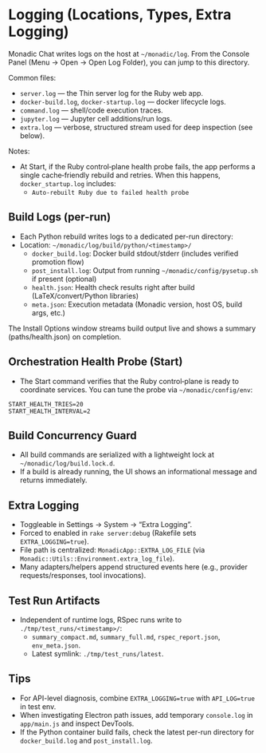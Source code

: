 # Logging (Locations, Types, Extra Logging)

Monadic Chat writes logs on the host at `~/monadic/log`. From the Console Panel (Menu → Open → Open Log Folder), you can jump to this directory.

Common files:
- `server.log` — the Thin server log for the Ruby web app.
- `docker-build.log`, `docker-startup.log` — docker lifecycle logs.
- `command.log` — shell/code execution traces.
- `jupyter.log` — Jupyter cell additions/run logs.
- `extra.log` — verbose, structured stream used for deep inspection (see below).

Notes:
- At Start, if the Ruby control‑plane health probe fails, the app performs a single cache‑friendly rebuild and retries. When this happens, `docker_startup.log` includes:
  - `Auto-rebuilt Ruby due to failed health probe`

## Build Logs (per-run)

- Each Python rebuild writes logs to a dedicated per-run directory:
- Location: `~/monadic/log/build/python/<timestamp>/`
  - `docker_build.log`: Docker build stdout/stderr (includes verified promotion flow)
  - `post_install.log`: Output from running `~/monadic/config/pysetup.sh` if present (optional)
  - `health.json`: Health check results right after build (LaTeX/convert/Python libraries)
  - `meta.json`: Execution metadata (Monadic version, host OS, build args, etc.)

The Install Options window streams build output live and shows a summary (paths/health.json) on completion.

## Orchestration Health Probe (Start)

- The Start command verifies that the Ruby control‑plane is ready to coordinate services. You can tune the probe via `~/monadic/config/env`:

```
START_HEALTH_TRIES=20
START_HEALTH_INTERVAL=2
```

## Build Concurrency Guard

- All build commands are serialized with a lightweight lock at `~/monadic/log/build.lock.d`.
- If a build is already running, the UI shows an informational message and returns immediately.

## Extra Logging

- Toggleable in Settings → System → “Extra Logging”.
- Forced to enabled in `rake server:debug` (Rakefile sets `EXTRA_LOGGING=true`).
- File path is centralized: `MonadicApp::EXTRA_LOG_FILE` (via `Monadic::Utils::Environment.extra_log_file`).
- Many adapters/helpers append structured events here (e.g., provider requests/responses, tool invocations).

## Test Run Artifacts

- Independent of runtime logs, RSpec runs write to `./tmp/test_runs/<timestamp>/`:
  - `summary_compact.md`, `summary_full.md`, `rspec_report.json`, `env_meta.json`.
  - Latest symlink: `./tmp/test_runs/latest`.

## Tips

- For API-level diagnosis, combine `EXTRA_LOGGING=true` with `API_LOG=true` in test env.
- When investigating Electron path issues, add temporary `console.log` in `app/main.js` and inspect DevTools.
- If the Python container build fails, check the latest per-run directory for `docker_build.log` and `post_install.log`.
